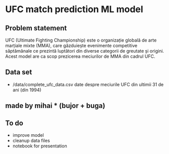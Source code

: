 # UFC match prediction ML model

## Problem statement

UFC (Ultimate Fighting Championship) este o organizație globală de arte marțiale mixte (MMA), care găzduiește evenimente competitive săptămânale ce prezintă luptători din diverse categorii de greutate și origini.
Acest model are ca scop prezicerea meciurilor de MMA din cadrul UFC.

## Data set

- /data/complete_ufc_data.csv  date despre meciurile UFC din ultimii 31 de ani (din 1994)

## made by mihai * (bujor + buga)

## To do

- improve model
- cleanup data files
- notebook for presentation
